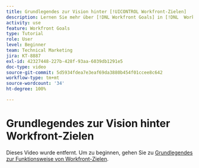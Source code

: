```yaml
---
title: Grundlegendes zur Vision hinter [!UICONTROL Workfront-Zielen]
description: Lernen Sie mehr über [!DNL Workfront Goals] in [!DNL  Workfront]  vom Produkt-Team.
activity: use
feature: Workfront Goals
type: Tutorial
role: User
level: Beginner
team: Technical Marketing
jira: KT-8887
exl-id: 42327448-227b-428f-93aa-6039db1291e5
doc-type: video
source-git-commit: 5d5934fdea7e3eaf69da3880b454f01ccee8c642
workflow-type: tm+mt
source-wordcount: '34'
ht-degree: 100%

---
```


# Grundlegendes zur Vision hinter Workfront-Zielen

Dieses Video wurde entfernt. Um zu beginnen, gehen Sie zu [Grundlegendes zur Funktionsweise von Workfront-Zielen](/help/workfront-goals/establish-a-vision-for-your-org/understand-how-workfront-goals-works.md).
